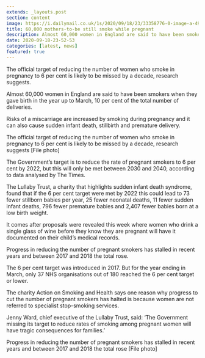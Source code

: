 ```yaml
---
extends: _layouts.post
section: content
image: https://i.dailymail.co.uk/1s/2020/09/18/23/33358776-0-image-a-494_1600469163216.jpg 
title: 60,000 mothers-to-be still smoke while pregnant 
description: Almost 60,000 women in England are said to have been smokers when they gave birth in the year up to March, 10 per cent of the total number of deliveries. 
date: 2020-09-18-23-52-53 
categories: [latest, news] 
featured: true 
--- 
```

The official target of reducing the number of women who smoke in pregnancy to 6 per cent is likely to be missed by a decade, research suggests.

Almost 60,000 women in England are said to have been smokers when they gave birth in the year up to March, 10 per cent of the total number of deliveries.

Risks of a miscarriage are increased by smoking during pregnancy and it can also cause sudden infant death, stillbirth and premature delivery.

The official target of reducing the number of women who smoke in pregnancy to 6 per cent is likely to be missed by a decade, research suggests [File photo]

The Government’s target is to reduce the rate of pregnant smokers to 6 per cent by 2022, but this will only be met between 2030 and 2040, according to data analysed by The Times.

The Lullaby Trust, a charity that highlights sudden infant death syndrome, found that if the 6 per cent target were met by 2022 this could lead to 73 fewer stillborn babies per year, 25 fewer neonatal deaths, 11 fewer sudden infant deaths, 796 fewer premature babies and 2,407 fewer babies born at a low birth weight.

It comes after proposals were revealed this week where women who drink a single glass of wine before they know they are pregnant will have it documented on their child’s medical records.

Progress in reducing the number of pregnant smokers has stalled in recent years and between 2017 and 2018 the total rose.

The 6 per cent target was introduced in 2017. But for the year ending in March, only 37 NHS organisations out of 180 reached the 6 per cent target or lower.

The charity Action on Smoking and Health says one reason why progress to cut the number of pregnant smokers has halted is because women are not referred to specialist stop-smoking services.

Jenny Ward, chief executive of the Lullaby Trust, said: ‘The Government missing its target to reduce rates of smoking among pregnant women will have tragic consequences for families.’ 

Progress in reducing the number of pregnant smokers has stalled in recent years and between 2017 and 2018 the total rose [File photo]

